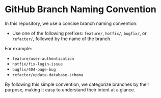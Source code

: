 # GitHub Branch Naming Convention

In this repository, we use a concise branch naming convention:

- Use one of the following prefixes: `feature/`, `hotfix/`, `bugfix/`, or `refactor/`, followed by the name of the branch.

For example:
- `feature/user-authentication`
- `hotfix/fix-login-issue`
- `bugfix/404-page-bug`
- `refactor/update-database-schema`

By following this simple convention, we categorize branches by their purpose, making it easy to understand their intent at a glance.